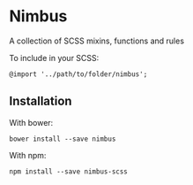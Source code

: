 # Nimbus

A collection of SCSS mixins, functions and rules

To include in your SCSS:

```
@import '../path/to/folder/nimbus';
```


## Installation

With bower:

```
bower install --save nimbus
```

With npm:

```
npm install --save nimbus-scss
```